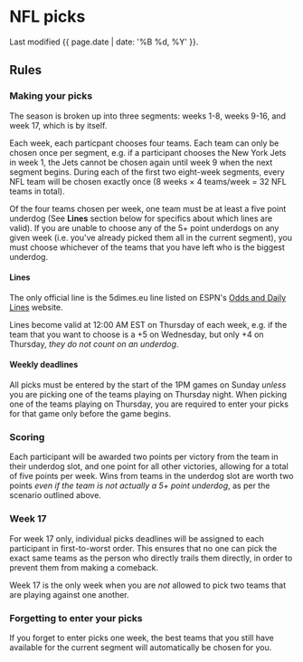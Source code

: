---
---

# NFL picks

Last modified {{ page.date | date: '%B %d, %Y' }}.

## Rules

### Making your picks

The season is broken up into three segments: weeks 1-8, weeks 9-16, and week 17, which is by itself.

Each week, each particpant chooses four teams. Each team can only be chosen once per segment, e.g. if a participant chooses the New York Jets in week 1, the Jets cannot be chosen again until week 9 when the next segment begins. During each of the first two eight-week segments, every NFL team will be chosen exactly once (8 weeks × 4 teams/week = 32 NFL teams in total).

Of the four teams chosen per week, one team must be at least a five point underdog (See **Lines** section below for specifics about which lines are valid). If you are unable to choose any of the 5+ point underdogs on any given week (i.e. you've already picked them all in the current segment), you must choose whichever of the teams that you have left who is the biggest underdog.

#### Lines

The only official line is the 5dimes.eu line listed on ESPN's [Odds and Daily Lines](http://espn.go.com/nfl/lines) website. 

Lines become valid at 12:00 AM EST on Thursday of each week, e.g. if the team that you want to choose is a +5 on Wednesday, but only +4 on Thursday, *they do not count on an underdog*.

#### Weekly deadlines

All picks must be entered by the start of the 1PM games on Sunday *unless* you are picking one of the teams playing on Thursday night. When picking one of the teams playing on Thursday, you are required to enter your picks for that game only before the game begins.

### Scoring

Each participant will be awarded two points per victory from the team in their underdog slot, and one point for all other victories, allowing for a total of five points per week. Wins from teams in the underdog slot are worth two points *even if the team is not actually a 5+ point underdog*, as per the scenario outlined above.

### Week 17

For week 17 only, individual picks deadlines will be assigned to each participant in first-to-worst order. This ensures that no one can pick the exact same teams as the person who directly trails them directly, in order to prevent them from making a comeback.

Week 17 is the only week when you are *not* allowed to pick two teams that are playing against one another.

### Forgetting to enter your picks

If you forget to enter picks one week, the best teams that you still have available for the current segment will automatically be chosen for you.
